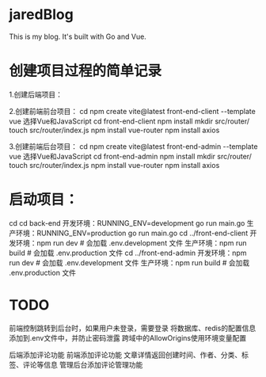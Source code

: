 # jaredBlog
This is my blog. It's built with Go and Vue.


# 创建项目过程的简单记录
1.创建后端项目：

2.创建前端前台项目：
cd <my-project-folder>
npm create vite@latest front-end-client --template vue
选择Vue和JavaScript
cd front-end-client
npm install
mkdir src/router/
touch src/router/index.js
npm install vue-router
npm install axios

3.创建前端后台项目：
cd <my-project-folder>
npm create vite@latest front-end-admin --template vue
选择Vue和JavaScript
cd front-end-admin
npm install
mkdir src/router/
touch src/router/index.js
npm install vue-router
npm install axios


# 启动项目：
cd <my-project-folder>
cd back-end
开发环境：RUNNING_ENV=development go run main.go
生产环境：RUNNING_ENV=production go run main.go
cd ../front-end-client
开发环境：npm run dev  # 会加载 .env.development 文件
生产环境：npm run build  # 会加载 .env.production 文件
cd ../front-end-admin
开发环境：npm run dev  # 会加载 .env.development 文件
生产环境：npm run build  # 会加载 .env.production 文件


# TODO
<!-- 前端添加文章发布功能
前端添加注册、登录功能
文章发布时，前后端校验是否已登录
前端增加管理页面，给用户删除、编辑文章
前端增加后台管理系统，用于管理员管理文章、评论等内容 -->

前端控制跳转到后台时，如果用户未登录，需要登录
将数据库、redis的配置信息添加到.env文件中，并防止密码泄露
跨域中的AllowOrigins使用环境变量配置

后端添加评论功能
前端添加评论功能
文章详情返回创建时间、作者、分类、标签、评论等信息
管理后台添加评论管理功能